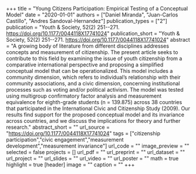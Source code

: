 +++
title = "Young Citizens Participation: Empirical Testing of a Conceptual Model"
date = "2020-01-01"
authors = ["Daniel Miranda", "Juan-Carlos Castillo", "Andres Sandoval-Hernandez"]
publication_types = ["2"]
publication = "Youth & Society, 52(2) 251--271. https://doi.org/10.1177/0044118X17741024"
publication_short = "Youth & Society, 52(2) 251--271. https://doi.org/10.1177/0044118X17741024"
abstract = "A growing body of literature from different disciplines addresses concepts and measurement of citizenship. The present article seeks to contribute to this field by examining the issue of youth citizenship from a comparative international perspective and proposing a simplified conceptual model that can be operationalized. This model includes a community dimension, which refers to individual’s relationship with their community associations, and a civic dimension, concerning institutional processes such as voting and/or political activism. The model was tested using multigroup confirmatory factor analysis and measurement equivalence for eighth-grade students (n = 139.875) across 38 countries that participated in the International Civic and Citizenship Study (2009). Our results find support for the proposed conceptual model and its invariance across countries, and we discuss the implications for theory and further research."
abstract_short = ""
url_source = "https://doi.org/10.1177/0044118X17741024"
tags = ["citizenship participation","civic engagement","measurement development","measurement invariance"]
url_code = ""
image_preview = ""
selected = false
projects = []
url_pdf = ""
url_preprint = ""
url_dataset = ""
url_project = ""
url_slides = ""
url_video = ""
url_poster = ""
math = true
highlight = true
[header]
image = ""
caption = ""
+++
